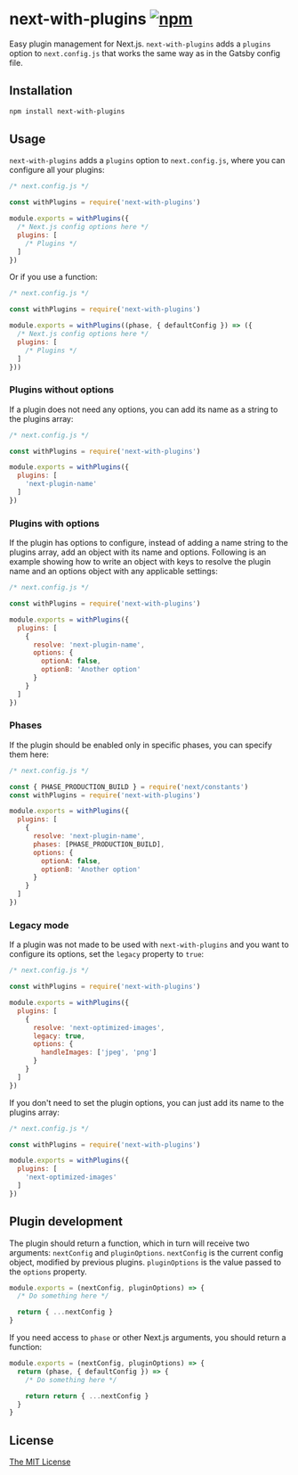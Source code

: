 # next-with-plugins [![npm][1]][2]

Easy plugin management for Next.js. `next-with-plugins` adds a `plugins` option
to `next.config.js` that works the same way as in the Gatsby config file.

## Installation

```sh
npm install next-with-plugins
```

## Usage

`next-with-plugins` adds a `plugins` option to `next.config.js`, where you can
configure all your plugins:

```js
/* next.config.js */

const withPlugins = require('next-with-plugins')

module.exports = withPlugins({
  /* Next.js config options here */
  plugins: [
    /* Plugins */
  ]
})
```

Or if you use a function:

```js
/* next.config.js */

const withPlugins = require('next-with-plugins')

module.exports = withPlugins((phase, { defaultConfig }) => ({
  /* Next.js config options here */
  plugins: [
    /* Plugins */
  ]
}))
```

### Plugins without options

If a plugin does not need any options, you can add its name as a string to the
plugins array:

```js
/* next.config.js */

const withPlugins = require('next-with-plugins')

module.exports = withPlugins({
  plugins: [
    'next-plugin-name'
  ]
})
```

### Plugins with options

If the plugin has options to configure, instead of adding a name string to the
plugins array, add an object with its name and options. Following is an example
showing how to write an object with keys to resolve the plugin name and an
options object with any applicable settings:

```js
/* next.config.js */

const withPlugins = require('next-with-plugins')

module.exports = withPlugins({
  plugins: [
    {
      resolve: 'next-plugin-name',
      options: {
        optionA: false,
        optionB: 'Another option'
      }
    }
  ]
})
```

### Phases

If the plugin should be enabled only in specific phases, you can specify them
here:

```js
/* next.config.js */

const { PHASE_PRODUCTION_BUILD } = require('next/constants')
const withPlugins = require('next-with-plugins')

module.exports = withPlugins({
  plugins: [
    {
      resolve: 'next-plugin-name',
      phases: [PHASE_PRODUCTION_BUILD],
      options: {
        optionA: false,
        optionB: 'Another option'
      }
    }
  ]
})
```

### Legacy mode

If a plugin was not made to be used with `next-with-plugins` and you want to
configure its options, set the `legacy` property to `true`:

```js
/* next.config.js */

const withPlugins = require('next-with-plugins')

module.exports = withPlugins({
  plugins: [
    {
      resolve: 'next-optimized-images',
      legacy: true,
      options: {
        handleImages: ['jpeg', 'png']
      }
    }
  ]
})
```

If you don't need to set the plugin options, you can just add its name to the
plugins array:

```js
/* next.config.js */

const withPlugins = require('next-with-plugins')

module.exports = withPlugins({
  plugins: [
    'next-optimized-images'
  ]
})
```

## Plugin development

The plugin should return a function, which in turn will receive two arguments:
`nextConfig` and `pluginOptions`. `nextConfig` is the current config object,
modified by previous plugins. `pluginOptions` is the value passed to the
`options` property.

```js
module.exports = (nextConfig, pluginOptions) => {
  /* Do something here */

  return { ...nextConfig }
}
```

If you need access to `phase` or other Next.js arguments, you should return a
function:

```js
module.exports = (nextConfig, pluginOptions) => {
  return (phase, { defaultConfig }) => {
    /* Do something here */

    return return { ...nextConfig }
  }
}
```

## License

[The MIT License][license]

[1]: https://img.shields.io/npm/v/next-with-plugins
[2]: https://www.npmjs.com/package/next-with-plugins
[license]: ./LICENSE
